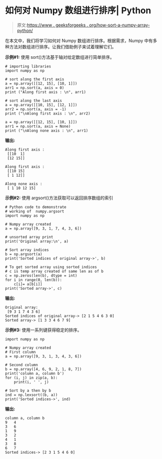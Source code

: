 # 如何对 Numpy 数组进行排序| Python

> 原文:[https://www . geeksforgeeks . org/how-sort-a-numpy-array-python/](https://www.geeksforgeeks.org/how-to-sort-a-numpy-array-python/)

在本文中，我们将学习如何对 Numpy 数组进行排序。根据需求，Numpy 中有多种方法对数组进行排序。让我们借助例子来试着理解它们。

**示例#1:** 使用 sort()方法基于轴对给定数组进行简单排序。

```
# importing libraries
import numpy as np

# sort along the first axis
a = np.array([[12, 15], [10, 1]])
arr1 = np.sort(a, axis = 0)        
print ("Along first axis : \n", arr1)        

# sort along the last axis
a = np.array([[10, 15], [12, 1]])
arr2 = np.sort(a, axis = -1)        
print ("\nAlong first axis : \n", arr2)

a = np.array([[12, 15], [10, 1]])
arr1 = np.sort(a, axis = None)        
print ("\nAlong none axis : \n", arr1)
```

**输出:**

```
Along first axis : 
 [[10  1]
 [12 15]]

Along first axis : 
 [[10 15]
 [ 1 12]]

Along none axis : 
 [ 1 10 12 15]

```

**示例#2:** 使用 argsort()方法获取可以返回排序数组的索引

```
# Python code to demonstrate 
# working of  numpy.argsort
import numpy as np

# Numpy array created
a = np.array([9, 3, 1, 7, 4, 3, 6])

# unsorted array print
print('Original array:\n', a)

# Sort array indices
b = np.argsort(a)
print('Sorted indices of original array->', b)

# To get sorted array using sorted indices
# c is temp array created of same len as of b
c = np.zeros(len(b), dtype = int)
for i in range(0, len(b)):
    c[i]= a[b[i]]
print('Sorted array->', c)
```

**输出:**

```
Original array:
 [9 3 1 7 4 3 6]
Sorted indices of original array-> [2 1 5 4 6 3 0]
Sorted array-> [1 3 3 4 6 7 9]

```

**示例#3:** 使用一系列键获得稳定的排序。

```
import numpy as np

# Numpy array created
# First column
a = np.array([9, 3, 1, 3, 4, 3, 6])

# Second column 
b = np.array([4, 6, 9, 2, 1, 8, 7]) 
print('column a, column b')
for (i, j) in zip(a, b):
    print(i, ' ', j)

# Sort by a then by b
ind = np.lexsort((b, a)) 
print('Sorted indices->', ind)
```

**输出:**

```
column a, column b
9   4
3   6
1   9
3   2
4   1
3   8
6   7
Sorted indices-> [2 3 1 5 4 6 0]

```